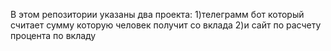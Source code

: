 В этом репозитории указаны два проекта:
1)телеграмм бот который считает сумму которую человек получит со вклада
2)и сайт по расчету процента по вкладу
